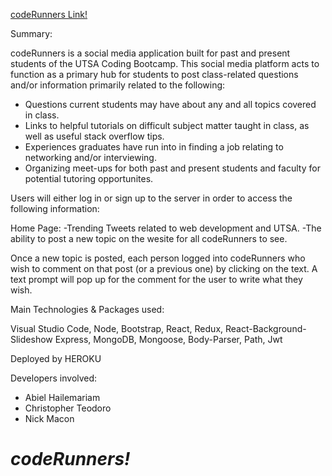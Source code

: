 [codeRunners Link!](https://serene-spire-69791.herokuapp.com)

Summary:

codeRunners is a social media application built for past and present students of the UTSA Coding Bootcamp. This social media platform acts to function as a primary hub for students to post class-related questions and/or information primarily related to the following:
  - Questions current students may have about any and all topics covered in class.
  - Links to helpful tutorials on difficult subject matter taught in class, as well as useful stack overflow tips.
  - Experiences graduates have run into in finding a job relating to networking and/or interviewing.
  - Organizing meet-ups for both past and present students and faculty for potential tutoring opportunites.
  
Users will either log in or sign up to the server in order to access the following information:

Home Page: 
  -Trending Tweets related to web development and UTSA.
  -The ability to post a new topic on the wesite for all codeRunners to see.

Once a new topic is posted, each person logged into codeRunners who wish to comment on that post (or a previous one) by clicking on the text. A text prompt will pop up for the comment for the user to write what they wish. 

Main Technologies & Packages used:

Visual Studio Code,
Node,
Bootstrap,
React,
Redux,
React-Background-Slideshow
Express,
MongoDB,
Mongoose,
Body-Parser,
Path,
Jwt

Deployed by HEROKU

Developers involved:

- Abiel Hailemariam
- Christopher Teodoro
- Nick Macon


# **_codeRunners!_**
